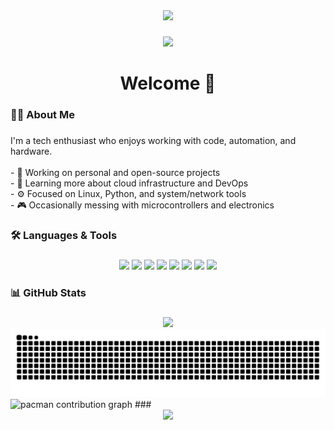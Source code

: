 <div align="center">
  <img height="276" src="https://media4.giphy.com/media/v1.Y2lkPTc5MGI3NjExOW00anY4c3gyMzM2YjR6MTJ2bHRudmFndjVpZnhlYWd3Y2l5bGNwcCZlcD12MV9pbnRlcm5hbF9naWZfYnlfaWQmY3Q9Zw/lqko8gvMWRComDufwY/giphy.gif" />
</div>

###

###

<div align="center">
  <img src="https://visitor-badge.laobi.icu/badge?page_id=TheYAN01.TheYAN01&" />
</div>

###

<h1 align="center">Welcome 👋</h1>

###

<h3 align="left">👨‍💻 About Me</h3>

###

<p align="left">
  I'm a tech enthusiast who enjoys working with code, automation, and hardware.<br><br>
  - 🔭 Working on personal and open-source projects<br>
  - 🌱 Learning more about cloud infrastructure and DevOps<br>
  - ⚙️ Focused on Linux, Python, and system/network tools<br>
  - 🎮 Occasionally messing with microcontrollers and electronics
</p>

###

<h3 align="left">🛠 Languages & Tools</h3>

###

<div align="center">
  <img src="https://cdn.jsdelivr.net/gh/devicons/devicon/icons/python/python-original.svg" height="40" />
  <img src="https://cdn.jsdelivr.net/gh/devicons/devicon/icons/bash/bash-original.svg" height="40" />
  <img src="https://cdn.jsdelivr.net/gh/devicons/devicon/icons/linux/linux-original.svg" height="40" />
  <img src="https://cdn.jsdelivr.net/gh/devicons/devicon/icons/arduino/arduino-original.svg" height="40" />
  <img src="https://cdn.jsdelivr.net/gh/devicons/devicon/icons/docker/docker-original.svg" height="40" />
  <img src="https://cdn.jsdelivr.net/gh/devicons/devicon/icons/git/git-original.svg" height="40" />
  <img src="https://cdn.jsdelivr.net/gh/devicons/devicon/icons/javascript/javascript-original.svg" height="40" />
  <img src="https://cdn.jsdelivr.net/gh/devicons/devicon/icons/vscode/vscode-original.svg" height="40" />
</div>

###

<h3 align="left">📊 GitHub Stats</h3>

###

<div align="center">
  <img src="https://streak-stats.demolab.com?user=TheYAN01&theme=dark&hide_border=false&border_radius=5" height="220" />
</div>



<img src="https://raw.githubusercontent.com/TheYAN01/TheYAN01/output/snake.svg" alt="Snake animation" />


<picture>
  <source media="(prefers-color-scheme: dark)" srcset="https://raw.githubusercontent.com/TheYAN01/TheYAN01/output/pacman-contribution-graph-dark.svg">
  <source media="(prefers-color-scheme: light)" srcset="https://raw.githubusercontent.com/TheYAN01/TheYAN01/output/pacman-contribution-graph.svg">
  <img alt="pacman contribution graph" src="https://raw.githubusercontent.com/TheYAN01/TheYAN01/output/pacman-contribution-graph.svg">
</picture>
###

<div align="center">
  <img height="300" src="https://media.giphy.com/media/v1.Y2lkPTc5MGI3NjExYWY0dDMwMDMxYXRiaGd0dGF5bTVjYWNyM280bDUxM3NtNW03N29yZyZlcD12MV9naWZzX3NlYXJjaCZjdD1n/7FCFG6sYV5UxW/giphy.gif" />
</div>
